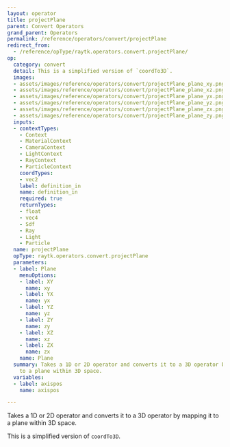 ```yaml
---
layout: operator
title: projectPlane
parent: Convert Operators
grand_parent: Operators
permalink: /reference/operators/convert/projectPlane
redirect_from:
  - /reference/opType/raytk.operators.convert.projectPlane/
op:
  category: convert
  detail: This is a simplified version of `coordTo3D`.
  images:
  - assets/images/reference/operators/convert/projectPlane_plane_xy.png
  - assets/images/reference/operators/convert/projectPlane_plane_xz.png
  - assets/images/reference/operators/convert/projectPlane_plane_yx.png
  - assets/images/reference/operators/convert/projectPlane_plane_yz.png
  - assets/images/reference/operators/convert/projectPlane_plane_zx.png
  - assets/images/reference/operators/convert/projectPlane_plane_zy.png
  inputs:
  - contextTypes:
    - Context
    - MaterialContext
    - CameraContext
    - LightContext
    - RayContext
    - ParticleContext
    coordTypes:
    - vec2
    label: definition_in
    name: definition_in
    required: true
    returnTypes:
    - float
    - vec4
    - Sdf
    - Ray
    - Light
    - Particle
  name: projectPlane
  opType: raytk.operators.convert.projectPlane
  parameters:
  - label: Plane
    menuOptions:
    - label: XY
      name: xy
    - label: YX
      name: yx
    - label: YZ
      name: yz
    - label: ZY
      name: zy
    - label: XZ
      name: xz
    - label: ZX
      name: zx
    name: Plane
  summary: Takes a 1D or 2D operator and converts it to a 3D operator by mapping it
    to a plane within 3D space.
  variables:
  - label: axispos
    name: axispos

---
```



Takes a 1D or 2D operator and converts it to a 3D operator by mapping it to a plane within 3D space.

This is a simplified version of `coordTo3D`.